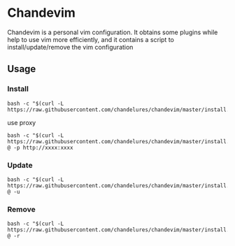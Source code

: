 # Chandevim

Chandevim is a personal vim configuration. It obtains some plugins while help to use vim more efficiently,
and it contains a script to install/update/remove the vim configuration

## Usage

### Install

```shell
bash -c "$(curl -L https://raw.githubusercontent.com/chandelures/chandevim/master/install.sh)"
```

use proxy

```shell
bash -c "$(curl -L https://raw.githubusercontent.com/chandelures/chandevim/master/install.sh)" @ -p http://xxxx:xxxx
```

### Update

```shell
bash -c "$(curl -L https://raw.githubusercontent.com/chandelures/chandevim/master/install.sh)" @ -u
```

### Remove

```shell
bash -c "$(curl -L https://raw.githubusercontent.com/chandelures/chandevim/master/install.sh)" @ -r
```
